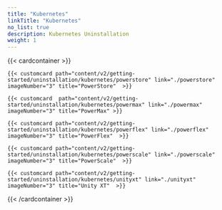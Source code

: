 ```yaml
---
title: "Kubernetes"
linkTitle: "Kubernetes"
no_list: true
description: Kubernetes Uninstallation
weight: 1
---
```


{{< cardcontainer >}} 

    {{< customcard path="content/v2/getting-started/uninstallation/kubernetes/powerstore" link="./powerstore"  imageNumber="3" title="PowerStore"  >}}

    {{< customcard  path="content/v2/getting-started/uninstallation/kubernetes/powermax" link="./powermax"  imageNumber="3" title="PowerMax" >}} 

    {{< customcard path="content/v2/getting-started/uninstallation/kubernetes/powerflex" link="./powerflex" imageNumber="3" title="PowerFlex"  >}} 

    {{< customcard path="content/v2/getting-started/uninstallation/kubernetes/powerscale" link="./powerscale"  imageNumber="3" title="PowerScale"  >}}

    {{< customcard path="content/v2/getting-started/uninstallation/kubernetes/unityxt" link="./unityxt"   imageNumber="3" title="Unity XT"  >}}

{{< /cardcontainer >}}

